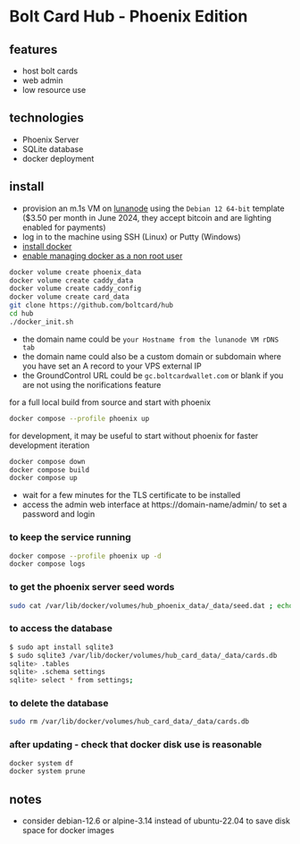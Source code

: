 # Bolt Card Hub - Phoenix Edition

## features

- host bolt cards
- web admin
- low resource use

## technologies

- Phoenix Server
- SQLite database
- docker deployment

## install

- provision an m.1s VM on [lunanode](https://www.lunanode.com/?r=9026) using the `Debian 12 64-bit` template  
  ($3.50 per month in June 2024, they accept bitcoin and are lighting enabled for payments)
- log in to the machine using SSH (Linux) or Putty (Windows)
- [install docker](https://docs.docker.com/engine/install/debian/)
- [enable managing docker as a non root user](https://docs.docker.com/engine/install/linux-postinstall/)

```bash
docker volume create phoenix_data
docker volume create caddy_data
docker volume create caddy_config
docker volume create card_data
git clone https://github.com/boltcard/hub
cd hub
./docker_init.sh
```

- the domain name could be `your Hostname from the lunanode VM rDNS tab`
- the domain name could also be a custom domain or subdomain where you have set an A record to your VPS external IP
- the GroundControl URL could be `gc.boltcardwallet.com` or blank if you are not using the norifications feature

for a full local build from source and start with phoenix
```bash
docker compose --profile phoenix up
```

for development, it may be useful to start without phoenix for faster development iteration
```bash
docker compose down
docker compose build
docker compose up
```

- wait for a few minutes for the TLS certificate to be installed
- access the admin web interface at https://domain-name/admin/ to set a password and login

### to keep the service running

```bash
docker compose --profile phoenix up -d
docker compose logs
```

### to get the phoenix server seed words

```bash
sudo cat /var/lib/docker/volumes/hub_phoenix_data/_data/seed.dat ; echo
```

### to access the database

```bash
$ sudo apt install sqlite3
$ sudo sqlite3 /var/lib/docker/volumes/hub_card_data/_data/cards.db
sqlite> .tables
sqlite> .schema settings
sqlite> select * from settings;
```

### to delete the database

```bash
sudo rm /var/lib/docker/volumes/hub_card_data/_data/cards.db
```

### after updating - check that docker disk use is reasonable

```bash
docker system df
docker system prune
```

## notes

- consider debian-12.6 or alpine-3.14 instead of ubuntu-22.04 to save disk space for docker images
